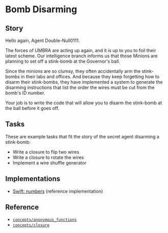 # Bomb Disarming

## Story

Hello again, Agent Double-Null0111.

The forces of UMBRA are acting up again, and it is up to you to foil their latest scheme. Our intelligence branch informs us that those Minions are planning to set off a stink-bomb at the Governor's ball.

Since the minions are so clumsy, they often accidentally arm the stink-bombs in their labs and offices. And because they keep forgetting how to disarm their stink-bombs, they have implemented a system to generate the disarming instructions that list the order the wires must be cut from the bomb's ID number.

Your job is to write the code that will allow you to disarm the stink-bomb at the ball before it goes off.

## Tasks

These are example tasks that fit the story of the secret agent disarming a stink-bomb:

- Write a closure to flip two wires
- Write a closure to rotate the wires
- Implement a wire shuffle generator

## Implementations

- [Swift: numbers][implementation-swift] (reference implementation)

## Reference

- [`concepts/anonymous_functions`][concepts-anonymous-functions]
- [`concepts/closure`][concepts-closures]

[concepts-closures]: ../concepts/closures.md
[concepts-anonymous-functions]: ../concepts/anonymous_functions.md
[implementation-swift]: https://github.com/exercism/swift/blob/main/exercises/concept/bomb-defuser/.docs/instructions.md
